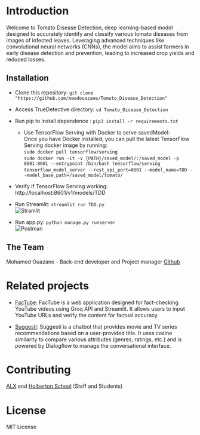 
# Introduction
Welcome to Tomato Disease Detection, deep learning-based model designed to accurately identify and classify various tomato diseases from images of infected leaves. Leveraging advanced techniques like convolutional neural networks (CNNs), the model aims to assist farmers in early disease detection and prevention, leading to increased crop yields and reduced losses.

## Installation
* Clone this repository: `git clone "https://github.com/meedouazane/Tomato_Disease_Detection"`
* Access TrueDetective directory: `cd Tomato_Disease_Detection`
* Run pip to install dependence : `pip3 install -r requirements.txt`
  * Use TensorFlow Serving with Docker to serve savedModel:<br/>
      Once you have Docker installed, you can pull the latest TensorFlow Serving docker image by running:<br/>
          `sudo docker pull tensorflow/serving`<br/>
          `sudo docker run -it -v {PATH}/saved_model/:/saved_model -p 8601:8601 --entrypoint /bin/bash tensorflow/serving`<br/>
          `tensorflow_model_server --rest_api_port=8601 --model_name=TDD --model_base_path=/saved_model/tomato/`<br/>
* Verify if TensorFlow Serving working: http://localhost:8601/v1/models/TDD<br/>
* Run Streamlit: `streamlit run TDD.py` <br/>
![Stramlit](https://i.ibb.co/r6m79zT/image.png)

* Run app.py: `python manage.py runserver` <br/>
![Postman](https://i.ibb.co/88f4f38/tomato.jpg)


## The Team
Mohamed Ouazane - Back-end developer and Project manager [Github](https://github.com/meedouazane)  

# Related projects

* [FacTube](https://github.com/meedouazane/FacTube): FacTube is a web application designed for fact-checking YouTube videos using Groq API and Streamlit. It allows users to input YouTube URLs and verify the content for factual accuracy.

* [Suggesti](https://github.com/meedouazane/Suggesti): Suggesti is a chatbot that provides movie and TV series recommendations based on a user-provided title. It uses cosine similarity to compare various attributes (genres, ratings, etc.) and is powered by Dialogflow to manage the conversational interface.

# Contributing
[ALX](https://intranet.alxswe.com/) and [Holberton School](https://www.holbertonschool.com/) (Staff and Students)

# License

MIT License



